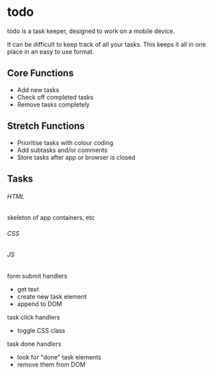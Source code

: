 # **todo**
todo is a task keeper, designed to work on a mobile
device.

It can be difficult to keep track of all your tasks. This
keeps it all in one place in an easy to use format.

## Core Functions
* Add new tasks
* Check off completed tasks
* Remove tasks completely

## Stretch Functions
* Prioritise tasks with colour coding
* Add subtasks and/or comments
* Store tasks after app or browser is closed

## Tasks

###### HTML

skeleton of app
containers, etc

###### CSS

###### JS

form submit handlers
* get text
* create new task element
* append to DOM

task click handlers
* toggle CSS class

task done handlers
* look for "done" task elements
* remove them from DOM
